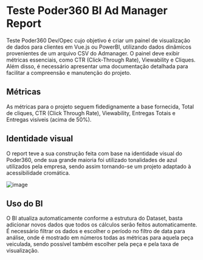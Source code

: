 # Teste Poder360 BI Ad Manager Report
Teste Poder360 Dev/Opec cujo objetivo é criar um painel de visualização de dados para clientes em Vue.js ou PowerBI, utilizando dados dinâmicos provenientes de um arquivo CSV do Admanager. O painel deve exibir métricas essenciais, como CTR (Click-Through Rate), Viewability e Cliques. Além disso, é necessário apresentar uma documentação detalhada para facilitar a compreensão e manutenção do projeto.



## Métricas
As métricas para o projeto seguem fidedignamente a base fornecida, Total de cliques, CTR (Click Through Rate), Viewability, Entregas Totais e Entregas visíveis (acima de 50%).



## Identidade visual
O report teve a sua construção feita com base na identidade visual do Poder360, onde sua grande maioria foi utilizado tonalidades de azul utilizados pela empresa, sendo assim tornando-se um projeto adaptado à acessibilidade cromática. 

![image](https://github.com/lucaasgaabriel/Teste-Poder360-BI-Ad-Manager-Report/assets/24467858/abb1dfa5-0c3a-43ea-89a0-e0a3cd54cf5f)



## Uso do BI
O BI atualiza automaticamente conforme a estrutura do Dataset, basta adicionar novos dados que todos os cálculos serão feitos automaticamente. É necessário filtrar os dados e escolher o período no filtro de data para análise, onde é mostrado em números todas as métricas para aquela peça veiculada, sendo possível também escolher pela peça e pela taxa de visualização.
